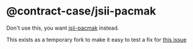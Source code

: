 # @contract-case/jsii-pacmak

Don't use this, you want [jsii-pacmak](https://www.npmjs.com/package/jsii-pacmak) instead.

This exists as a temporary fork to make it easy to test a fix for [this issue](https://github.com/aws/jsii/issues/4793)
